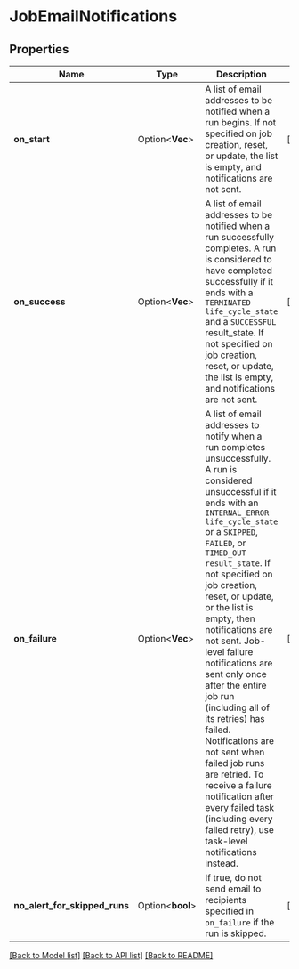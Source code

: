# JobEmailNotifications

## Properties

Name | Type | Description | Notes
------------ | ------------- | ------------- | -------------
**on_start** | Option<**Vec<String>**> | A list of email addresses to be notified when a run begins. If not specified on job creation, reset, or update, the list is empty, and notifications are not sent. | [optional]
**on_success** | Option<**Vec<String>**> | A list of email addresses to be notified when a run successfully completes. A run is considered to have completed successfully if it ends with a `TERMINATED` `life_cycle_state` and a `SUCCESSFUL` result_state. If not specified on job creation, reset, or update, the list is empty, and notifications are not sent. | [optional]
**on_failure** | Option<**Vec<String>**> | A list of email addresses to notify when a run completes unsuccessfully. A run is considered unsuccessful if it ends with an `INTERNAL_ERROR` `life_cycle_state` or a `SKIPPED`, `FAILED`, or `TIMED_OUT` `result_state`. If not specified on job creation, reset, or update, or the list is empty, then notifications are not sent. Job-level failure notifications are sent only once after the entire job run (including all of its retries) has failed. Notifications are not sent when failed job runs are retried. To receive a failure notification after every failed task (including every failed retry), use task-level notifications instead. | [optional]
**no_alert_for_skipped_runs** | Option<**bool**> | If true, do not send email to recipients specified in `on_failure` if the run is skipped. | [optional]

[[Back to Model list]](../README.md#documentation-for-models) [[Back to API list]](../README.md#documentation-for-api-endpoints) [[Back to README]](../README.md)


